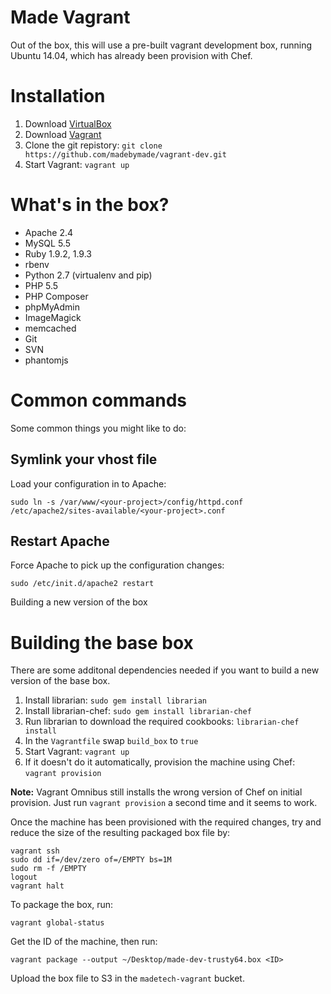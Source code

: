 Made Vagrant
============

Out of the box, this will use a pre-built vagrant development box, running Ubuntu 14.04, which has already been provision with Chef.

Installation
============
 1. Download [VirtualBox](https://www.virtualbox.org/)
 2. Download [Vagrant](http://www.vagrantup.com/)
 3. Clone the git repistory: `git clone https://github.com/madebymade/vagrant-dev.git`
 4. Start Vagrant: `vagrant up`

What's in the box?
==================
 * Apache 2.4
 * MySQL 5.5
 * Ruby 1.9.2, 1.9.3
 * rbenv
 * Python 2.7 (virtualenv and pip)
 * PHP 5.5
 * PHP Composer
 * phpMyAdmin
 * ImageMagick
 * memcached
 * Git
 * SVN
 * phantomjs


Common commands
===============
Some common things you might like to do:


Symlink your vhost file
-----------------------
Load your configuration in to Apache:

 `sudo ln -s /var/www/<your-project>/config/httpd.conf /etc/apache2/sites-available/<your-project>.conf`


Restart Apache
--------------
Force Apache to pick up the configuration changes:

 `sudo /etc/init.d/apache2 restart`

Building a new version of the box

Building the base box
=====================

There are some additonal dependencies needed if you want to build a new version of the base box.

 1. Install librarian: `sudo gem install librarian`
 2. Install librarian-chef: `sudo gem install librarian-chef`
 3. Run librarian to download the required cookbooks: `librarian-chef install`
 4. In the `Vagrantfile` swap `build_box` to `true`
 5. Start Vagrant: `vagrant up`
 6. If it doesn't do it automatically, provision the machine using Chef: `vagrant provision`

**Note:** Vagrant Omnibus still installs the wrong version of Chef on initial provision. Just run `vagrant provision` a second time and it seems to work.

Once the machine has been provisioned with the required changes, try and reduce the size of the resulting packaged box file by:

	vagrant ssh
	sudo dd if=/dev/zero of=/EMPTY bs=1M
	sudo rm -f /EMPTY
	logout
	vagrant halt

To package the box, run:

	vagrant global-status

Get the ID of the machine, then run:

	vagrant package --output ~/Desktop/made-dev-trusty64.box <ID>

Upload the box file to S3 in the `madetech-vagrant` bucket.
